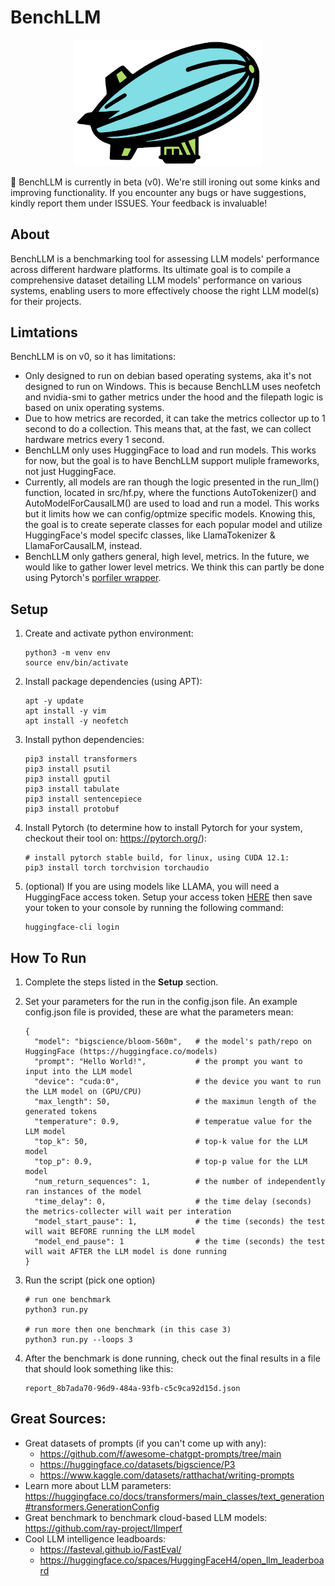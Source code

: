# BenchLLM

<p align="center">
  <img width="300" src="./assets/docs/logo.png">
</p>

🚧 BenchLLM is currently in beta (v0). We're still ironing out some kinks and improving functionality. If you encounter any bugs or have suggestions, kindly report them under ISSUES. Your feedback is invaluable!

## About

BenchLLM is a benchmarking tool for assessing LLM models' performance across different hardware platforms. Its ultimate goal is to compile a comprehensive dataset detailing LLM models' performance on various systems, enabling users to more effectively choose the right LLM model(s) for their projects.

## Limtations

BenchLLM is on v0, so it has limitations:
- Only designed to run on debian based operating systems, aka it's not designed to run on Windows. This is because BenchLLM uses neofetch and nvidia-smi to gather metrics under the hood and the filepath logic is based on unix operating systems.
- Due to how metrics are recorded, it can take the metrics collector up to 1 second to do a collection. This means that, at the fast, we can collect hardware metrics every 1 second.
- BenchLLM only uses HuggingFace to load and run models. This works for now, but the goal is to have BenchLLM support muliple frameworks, not just HuggingFace.
- Currently, all models are ran though the logic presented in the run_llm() function, located in src/hf.py, where the functions AutoTokenizer() and AutoModelForCausalLM() are used to load and run a model. This works but it limits how we can config/optmize specific models. Knowing this, the goal is to create seperate classes for each popular model and utilize HuggingFace's model specifc classes, like LlamaTokenizer & LlamaForCausalLM, instead.
- BenchLLM only gathers general, high level, metrics. In the future, we would like to gather lower level metrics. We think this can partly be done using Pytorch's [porfiler wrapper](https://pytorch.org/tutorials/recipes/recipes/profiler_recipe.html).

## Setup

1. Create and activate python environment:
    ```
    python3 -m venv env
    source env/bin/activate
    ```

2. Install package dependencies (using APT):
    ```
    apt -y update
    apt install -y vim
    apt install -y neofetch
    ```

3. Install python dependencies:
    ```
    pip3 install transformers
    pip3 install psutil
    pip3 install gputil
    pip3 install tabulate
    pip3 install sentencepiece
    pip3 install protobuf
    ```

4. Install Pytorch (to determine how to install Pytorch for your system, checkout their tool on: https://pytorch.org/):
    ```
    # install pytorch stable build, for linux, using CUDA 12.1:
    pip3 install torch torchvision torchaudio
    ```

5. (optional) If you are using models like LLAMA, you will need a HuggingFace access token. Setup your access token [HERE](https://huggingface.co/settings/tokens) then save your token to your console by running the following command:
    ```
    huggingface-cli login
    ```

## How To Run

1. Complete the steps listed in the __Setup__ section.

2. Set your parameters for the run in the config.json file. An example config.json file is provided, these are what the parameters mean:
    ```
    {
      "model": "bigscience/bloom-560m",   # the model's path/repo on HuggingFace (https://huggingface.co/models)
      "prompt": "Hello World!",           # the prompt you want to input into the LLM model
      "device": "cuda:0",                 # the device you want to run the LLM model on (GPU/CPU)
      "max_length": 50,                   # the maximun length of the generated tokens
      "temperature": 0.9,                 # temperatue value for the LLM model
      "top_k": 50,                        # top-k value for the LLM model
      "top_p": 0.9,                       # top-p value for the LLM model
      "num_return_sequences": 1,          # the number of independently ran instances of the model
      "time_delay": 0,                    # the time delay (seconds) the metrics-collecter will wait per interation
      "model_start_pause": 1,             # the time (seconds) the test will wait BEFORE running the LLM model
      "model_end_pause": 1                # the time (seconds) the test will wait AFTER the LLM model is done running
    } 
    ```

3. Run the script (pick one option)
    ```
    # run one benchmark
    python3 run.py

    # run more then one benchmark (in this case 3)
    python3 run.py --loops 3
    ```

4. After the benchmark is done running, check out the final results in a file that should look something like this:
    ```
    report_8b7ada70-96d9-484a-93fb-c5c9ca92d15d.json
    ```

## Great Sources:
- Great datasets of prompts (if you can't come up with any):
  - https://github.com/f/awesome-chatgpt-prompts/tree/main
  - https://huggingface.co/datasets/bigscience/P3
  - https://www.kaggle.com/datasets/ratthachat/writing-prompts
- Learn more about LLM parameters: https://huggingface.co/docs/transformers/main_classes/text_generation#transformers.GenerationConfig
- Great benchmark to benchmark cloud-based LLM models: https://github.com/ray-project/llmperf
- Cool LLM intelligence leadboards:
    - https://fasteval.github.io/FastEval/
    - https://huggingface.co/spaces/HuggingFaceH4/open_llm_leaderboard
